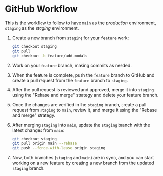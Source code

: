 # GitHub Workflow

This is the workflow to follow to have `main` as the _production_ environment,
`staging` as the _staging_ environment.

1. Create a new branch from `staging` for your `feature` work:

   ```sh
   git checkout staging
   git pull
   git checkout -b feature/add-modals
   ```

2. Work on your `feature` branch, making commits as needed.

3. When the feature is complete, push the `feature` branch to GitHub and create a
   pull request from the `feature` branch to `staging`.

4. After the pull request is reviewed and approved, merge it into `staging`
   using the "Rebase and merge" strategy and delete your feature branch.

5. Once the changes are verified in the `staging` branch, create a pull request
   from `staging` to `main`, review it, and merge it using the "Rebase and merge"
   strategy.

6. After merging `staging` into `main`, update the `staging` branch with the
   latest changes from `main`:

   ```sh
   git checkout staging
   git pull origin main --rebase
   git push --force-with-lease origin staging
   ```

7. Now, both branches (`staging` and `main`) are in sync,
   and you can start working on a new feature by creating a new branch from the
   updated `staging` branch.
